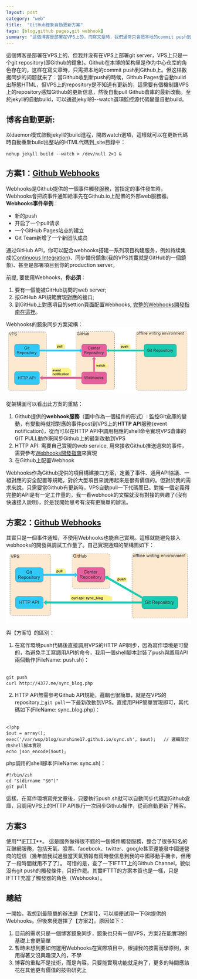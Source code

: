 ```yaml
---
layout: post
category: "web"
title:  "GitHub鐿象自動更新方案"
tags: [blog,github pages,git webhook]
summary: "這個博客是部署在VPS上的，而寫文章時，我們通常只會把本地的commit push到github上，本文討論VPS上的repository與github的即時同步策略，以及分享下我在解決此問題時的思路"
---
```

這個博客是部署在VPS上的，但我并没有在VPS上部署git server，VPS上只是一个git repository(即Github的鐿象)。Github在本博的架构里是作为中心仓库的角色存在的，这样在寫文章時，只需把本地的commit push到Github上。但这样数据同步的问题就来了：當Github收到新push的時候，Github Pages會自動build出靜態HTML，但VPS上的repository是不知道有更新的，這需要有個機制讓VPS上的repository感知Github的更新信息，然後自動pull Github倉庫的最新改動。至於jekyll的自動build，可以通過jekyll的--watch選項監控源代碼變量自動build。

## **博客自動更新:**
以daemon模式啟動jekyll的build進程，開啟watch選項，這樣就可以在更新代碼時自動重新build出整站的HTML代碼到_site目錄中：

```shell
nohup jekyll build --watch > /dev/null 2>1 & 
```

## 方案1：[Github Webhooks](https://help.github.com/articles/about-webhooks/)
Webhooks是Github提供的一個事件觸發服務，當指定的事件發生時，Webhooks會把該事件通知給事先在Github.io上配置的外部web服務器。**Webhooks事件举例**：

- 新的push
- 开启了一个pull请求
- 一个GitHub Pages站点的建立
- Git Team新增了一个新团队成员

通过GitHub API，你可以配合webhooks搭建一系列项目构建服务，例如持续集成([Continuous Integration](https://en.wikipedia.org/wiki/Continuous_integration))、同步備份鏡象(我的VPS其實就是GitHub的一個鏡象)、甚至是部署項目到你的production server。

前提, 要使用Webhooks，**你必須**：

1. 要有一個能被GitHub訪問的web server;
2. 按GitHub API規範實現對應的接口;
3. 到GitHub上對應項目的settion頁面配置Webhooks, [完整的Webhooks開發指南在這裡](http://developer.github.com/webhooks)。

Webhooks的鐿象同步方案架構：
![用Webhook實現的VPS鐿象同步方案](/images/blog_sync_webhook.png "用Webhook實現的VPS鐿象同步方案")

從架構圖可以看出此方案的重點：

1. Github提供的**webhook服務**（圖中作為一個組件的形式）: 監控Git倉庫的變動，有變動時就把對應的事件post到VPS上的**HTTP API**服務(event notification)，從而可以在HTTP API中調用相應的shell命令實現VPS倉庫的GIT PULL動作來同步Github上的最新改動到VPS
2. HTTP API: 需要自己實現的web service, 用來接收Github推送過來的事件，需要參考[Webhooks開發指南](http://developer.github.com/webhooks)來實現
3. 在Github上配置Webhook

Webhooks作為Github提供的項目構建接口方案，定義了事件、通用API協議、一組對應的安全配置等規範，對於大型項目來說用起來是很有價值的。但對於我的需求來說，只需要當Github有更新時，VPS自動pull一下代碼而已。對接一個定義得完整的API是有一定工作量的，我一看webhook的文檔就沒有對接的興趣了(沒有快速接入說明)，於是我開始思考有沒有更簡單的辦法。

## 方案2：[Github Webhooks](https://help.github.com/articles/about-webhooks/)
其實只是一個事件通知，不使用Webhooks也能自己實現。這樣就能避免接入webhooks的開發與調試工作量了。自己實現通知的架構圖如下：
![簡單VPS鐿象同步方案](/images/blog_sync.png "簡單VPS鐿象同步方案")

與【方案1】的區別：

1. 在寫作環境push代碼後直接調用VPS的HTTP API同步，因為寫作環境是可變的，為避免手工寫調用API的命令，我用一個shell腳本封裝了push與調用API兩個動作(FileName: push.sh)：

```

git push
curl http://4377.me/sync_blog.php
```
2. HTTP API無需參考Github API規範，邏輯也很簡單，就是在VPS的repository上`git pull`一下最新改動到VPS。直接用PHP簡單實現即可，其代碼如下(FileName: sync_blog.php)：

```

<?php
$out = array();
exec('/var/wsp/blog/sunshine17.github.io/sync.sh', $out);   // 邏輯部分由shell腳本實現
echo json_encode($out);

```

php調用的shell腳本(FileName: sync.sh)：

```
#!/bin/zsh
cd "$(dirname "$0")"
git pull 
```

這樣，在寫作環境寫完文章後，只要執行push.sh就可以自動同步代碼到Github倉庫，且調用VPS上的HTTP API執行一次同步Github操作，從而自動更新了博客。

## 方案3
使用**[IFTTT](https://ifttt.com/)**。
這是國外做得很不錯的一個條件觸發服務，整合了很多知名的互聯網服務，包括天氣、股票、facebook、twitter、google甚至還能發中國運營商的短信（幾年前我試過發當天氣預報有雨時發信息到我的中國移動手機卡，但用了一段時間就用不了了）。
可惜的是，查了一下IFTTT上的Github Channel，貌似沒有git push的觸發條件，只好作罷。其實IFTTT的方案本質也是一樣，只是IFTTT充當了觸發器的角色（Webhooks）。


## 總結
一開始，我想到最簡單的辦法是【方案1】，可以順便試用一下Git提供的Webhooks。但後來我選擇了【方案2】。原因如下：

1. 目前的需求只是一個博客鐿象同步，鐿象也只有一個VPS，方案2在能實現的基礎上會更簡單
2. 暫時未想到要如何運用Webhooks在實際項目中，根據我的按需而學原則，未用得著又沒興趣深入的，不學
3. 博客的重點不是技術，而是內容，只要能實現功能就足夠了，更多的時間應該花在其他更有價值的技術研究上










